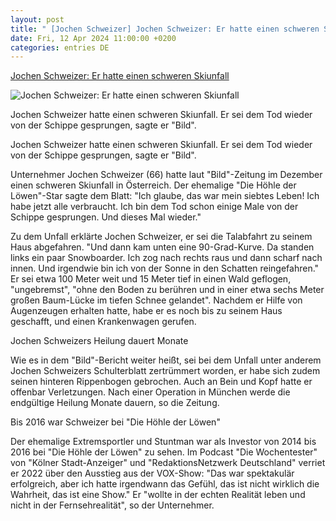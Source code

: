 ```yaml
---
layout: post
title: " [Jochen Schweizer] Jochen Schweizer: Er hatte einen schweren Skiunfall"
date: Fri, 12 Apr 2024 11:00:00 +0200
categories: entries DE
---
```

[Jochen Schweizer: Er hatte einen schweren Skiunfall](https://www.stern.de/lifestyle/leute/jochen-schweizer--er-hatte-einen-schweren-skiunfall-34622158.html)

![Jochen Schweizer: Er hatte einen schweren Skiunfall](https://image.stern.de/34622162/t/vo/v1/w1440/r1.7778/-/12--er-hatte-einen-schweren-skiunfall---16-9---spoton-article-1064789.jpg)

Jochen Schweizer hatte einen schweren Skiunfall. Er sei dem Tod wieder von der Schippe gesprungen, sagte er "Bild".

Jochen Schweizer hatte einen schweren Skiunfall. Er sei dem Tod wieder von der Schippe gesprungen, sagte er "Bild".

Unternehmer Jochen Schweizer (66) hatte laut "Bild"-Zeitung im Dezember einen schweren Skiunfall in Österreich. Der ehemalige "Die Höhle der Löwen"-Star sagte dem Blatt: "Ich glaube, das war mein siebtes Leben! Ich habe jetzt alle verbraucht. Ich bin dem Tod schon einige Male von der Schippe gesprungen. Und dieses Mal wieder."

Zu dem Unfall erklärte Jochen Schweizer, er sei die Talabfahrt zu seinem Haus abgefahren. "Und dann kam unten eine 90-Grad-Kurve. Da standen links ein paar Snowboarder. Ich zog nach rechts raus und dann scharf nach innen. Und irgendwie bin ich von der Sonne in den Schatten reingefahren." Er sei etwa 100 Meter weit und 15 Meter tief in einen Wald geflogen, "ungebremst", "ohne den Boden zu berühren und in einer etwa sechs Meter großen Baum-Lücke im tiefen Schnee gelandet". Nachdem er Hilfe von Augenzeugen erhalten hatte, habe er es noch bis zu seinem Haus geschafft, und einen Krankenwagen gerufen.

Jochen Schweizers Heilung dauert Monate

Wie es in dem "Bild"-Bericht weiter heißt, sei bei dem Unfall unter anderem Jochen Schweizers Schulterblatt zertrümmert worden, er habe sich zudem seinen hinteren Rippenbogen gebrochen. Auch an Bein und Kopf hatte er offenbar Verletzungen. Nach einer Operation in München werde die endgültige Heilung Monate dauern, so die Zeitung.

Bis 2016 war Schweizer bei "Die Höhle der Löwen"

Der ehemalige Extremsportler und Stuntman war als Investor von 2014 bis 2016 bei "Die Höhle der Löwen" zu sehen. Im Podcast "Die Wochentester" von "Kölner Stadt-Anzeiger" und "RedaktionsNetzwerk Deutschland" verriet er 2022 über den Ausstieg aus der VOX-Show: "Das war spektakulär erfolgreich, aber ich hatte irgendwann das Gefühl, das ist nicht wirklich die Wahrheit, das ist eine Show." Er "wollte in der echten Realität leben und nicht in der Fernsehrealität", so der Unternehmer.


